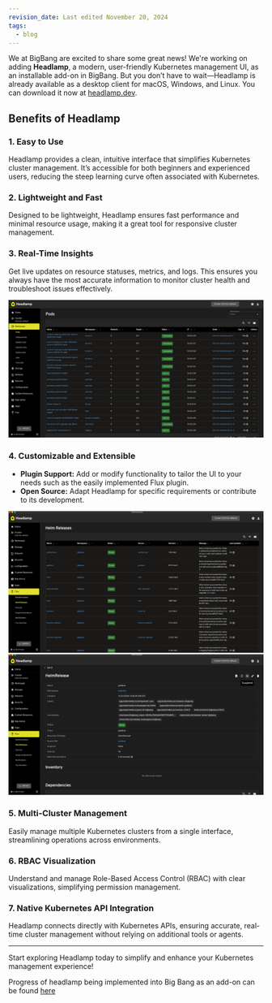 ```yaml
---
revision_date: Last edited November 20, 2024
tags:
  - blog
---
```

We at BigBang are excited to share some great news! We're working on adding **Headlamp**, a modern, user-friendly Kubernetes management UI, as an installable add-on in BigBang. But you don’t have to wait—Headlamp is already available as a desktop client for macOS, Windows, and Linux. You can download it now at [headlamp.dev](https://headlamp.dev/#download-platforms).  

## Benefits of Headlamp

### 1. **Easy to Use**
Headlamp provides a clean, intuitive interface that simplifies Kubernetes cluster management. It’s accessible for both beginners and experienced users, reducing the steep learning curve often associated with Kubernetes.

### 2. **Lightweight and Fast**
Designed to be lightweight, Headlamp ensures fast performance and minimal resource usage, making it a great tool for responsive cluster management.

### 3. **Real-Time Insights**
Get live updates on resource statuses, metrics, and logs. This ensures you always have the most accurate information to monitor cluster health and troubleshoot issues effectively.

![Alt text](assets/images/UI-for-your-K8s-Cluster/pods_snapshot.png)

### 4. **Customizable and Extensible**
- **Plugin Support:** Add or modify functionality to tailor the UI to your needs such as the easily implemented Flux plugin.
- **Open Source:** Adapt Headlamp for specific requirements or contribute to its development.  

![Alt text](assets/images/UI-for-your-K8s-Cluster/flux_hr_snapshot.png)
![Alt text](assets/images/UI-for-your-K8s-Cluster/flux_actions.png)


### 5. **Multi-Cluster Management**
Easily manage multiple Kubernetes clusters from a single interface, streamlining operations across environments.

### 6. **RBAC Visualization**
Understand and manage Role-Based Access Control (RBAC) with clear visualizations, simplifying permission management.

### 7. **Native Kubernetes API Integration**
Headlamp connects directly with Kubernetes APIs, ensuring accurate, real-time cluster management without relying on additional tools or agents.

---

Start exploring Headlamp today to simplify and enhance your Kubernetes management experience!

Progress of headlamp being implemented into Big Bang as an add-on can be found [here](https://repo1.dso.mil/big-bang/product/bbtoc/-/issues/144)